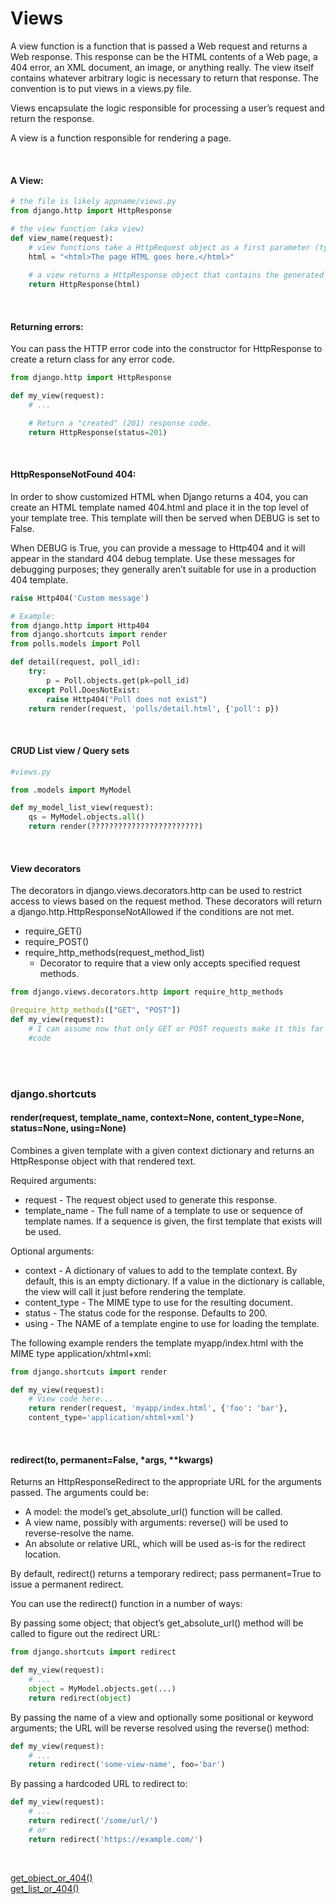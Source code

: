 # Views
A view function is a function that is passed a Web request and returns a Web response. This response can be the HTML contents of a Web page, a 404 error, an XML document, an image, or anything really. The view itself contains whatever arbitrary logic is necessary to return that response. The convention is to put views in a views.py file.

Views encapsulate the logic responsible for processing a user’s request and return the response.

A view is a function responsible for rendering a page.

<br>

#### A View:
```python
# the file is likely appname/views.py
from django.http import HttpResponse

# the view function (aka view)
def view_name(request):
    # view functions take a HttpRequest object as a first parameter (typically named request)
    html = "<html>The page HTML goes here.</html>"
    
    # a view returns a HttpResponse object that contains the generated response
    return HttpResponse(html)
```

<br>

#### Returning errors:
You can pass the HTTP error code into the constructor for HttpResponse to create a return class for any error code.
```python
from django.http import HttpResponse

def my_view(request):
    # ...

    # Return a "created" (201) response code.
    return HttpResponse(status=201)
```

<br>

#### HttpResponseNotFound 404:
In order to show customized HTML when Django returns a 404, you can create an HTML template named 404.html and place it in the top level of your template tree. This template will then be served when DEBUG is set to False.

When DEBUG is True, you can provide a message to Http404 and it will appear in the standard 404 debug template. Use these messages for debugging purposes; they generally aren’t suitable for use in a production 404 template.
```python
raise Http404('Custom message')

# Example:
from django.http import Http404
from django.shortcuts import render
from polls.models import Poll

def detail(request, poll_id):
    try:
        p = Poll.objects.get(pk=poll_id)
    except Poll.DoesNotExist:
        raise Http404("Poll does not exist")
    return render(request, 'polls/detail.html', {'poll': p})
```

<br>

#### CRUD List view / Query sets
```python
#views.py

from .models import MyModel

def my_model_list_view(request):
    qs = MyModel.objects.all()
    return render(????????????????????????)
```

<br>

#### View decorators
The decorators in django.views.decorators.http can be used to restrict access to views based on the request method. These decorators will return a django.http.HttpResponseNotAllowed if the conditions are not met.

- require_GET()
- require_POST()
- require_http_methods(request_method_list)
    - Decorator to require that a view only accepts specified request methods.
```python
from django.views.decorators.http import require_http_methods

@require_http_methods(["GET", "POST"])
def my_view(request):
    # I can assume now that only GET or POST requests make it this far
    #code
```

<br>
<br>

### django.shortcuts
#### render(request, template_name, context=None, content_type=None, status=None, using=None)
Combines a given template with a given context dictionary and returns an HttpResponse object with that rendered text.

Required arguments:
- request - The request object used to generate this response.
- template_name - The full name of a template to use or sequence of template names. If a sequence is given, the first template that exists will be used.

Optional arguments:
- context - A dictionary of values to add to the template context. By default, this is an empty dictionary. If a value in the dictionary is callable, the view will call it just before rendering the template.
- content_type - The MIME type to use for the resulting document.
- status - The status code for the response. Defaults to 200.
- using - The NAME of a template engine to use for loading the template.

The following example renders the template myapp/index.html with the MIME type application/xhtml+xml:
```python
from django.shortcuts import render

def my_view(request):
    # View code here...
    return render(request, 'myapp/index.html', {'foo': 'bar'},
    content_type='application/xhtml+xml')
```

<br>

#### redirect(to, permanent=False, \*args, \*\*kwargs)
Returns an HttpResponseRedirect to the appropriate URL for the arguments passed. The arguments could be:
- A model: the model’s get_absolute_url() function will be called.
- A view name, possibly with arguments: reverse() will be used to reverse-resolve the name.
- An absolute or relative URL, which will be used as-is for the redirect location.

By default, redirect() returns a temporary redirect; pass permanent=True to issue a permanent redirect.

You can use the redirect() function in a number of ways:

By passing some object; that object’s get_absolute_url() method will be called to figure out the redirect URL:
```python
from django.shortcuts import redirect

def my_view(request):
    # ...
    object = MyModel.objects.get(...)
    return redirect(object)
```

By passing the name of a view and optionally some positional or keyword arguments; the URL will be reverse resolved using the reverse() method:
```python
def my_view(request):
    # ...
    return redirect('some-view-name', foo='bar')
```

By passing a hardcoded URL to redirect to:
```python
def my_view(request):
    # ...
    return redirect('/some/url/')
    # or
    return redirect('https://example.com/')
```

<br>

[get_object_or_404()](https://docs.djangoproject.com/en/2.0/topics/http/shortcuts/#get-object-or-404)  
[get_list_or_404()](https://docs.djangoproject.com/en/2.0/topics/http/shortcuts/#get-list-or-404)
